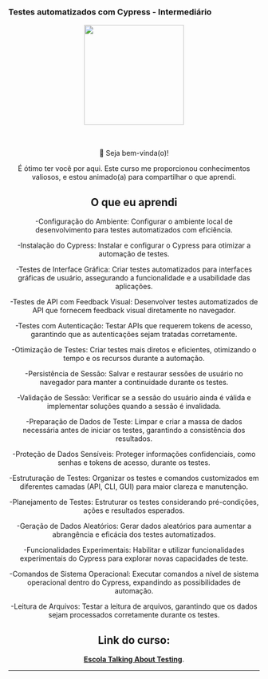 ### Testes automatizados com Cypress - Intermediário

<div align="center">
  <div>
    <img 
    src="https://cloud.githubusercontent.com/assets/1268976/20607953/d7ae489c-b24a-11e6-9cc4-91c6c74c5e88.png"
    width="200"
    />
  </div>
  <br/>
  <br/>
	</a>


👋 Seja bem-vinda(o)!

É ótimo ter você por aqui. Este curso me proporcionou conhecimentos valiosos, e estou animado(a) para compartilhar o que aprendi. 

## O que eu aprendi


-Configuração do Ambiente: Configurar o ambiente local de desenvolvimento para testes automatizados com eficiência.

-Instalação do Cypress: Instalar e configurar o Cypress para otimizar a automação de testes.

-Testes de Interface Gráfica: Criar testes automatizados para interfaces gráficas de usuário, assegurando a funcionalidade e a usabilidade das aplicações.

-Testes de API com Feedback Visual: Desenvolver testes automatizados de API que fornecem feedback visual diretamente no navegador.

-Testes com Autenticação: Testar APIs que requerem tokens de acesso, garantindo que as autenticações sejam tratadas corretamente.

-Otimização de Testes: Criar testes mais diretos e eficientes, otimizando o tempo e os recursos durante a automação.

-Persistência de Sessão: Salvar e restaurar sessões de usuário no navegador para manter a continuidade durante os testes.

-Validação de Sessão: Verificar se a sessão do usuário ainda é válida e implementar soluções quando a sessão é invalidada.

-Preparação de Dados de Teste: Limpar e criar a massa de dados necessária antes de iniciar os testes, garantindo a consistência dos resultados.

-Proteção de Dados Sensíveis: Proteger informações confidenciais, como senhas e tokens de acesso, durante os testes.

-Estruturação de Testes: Organizar os testes e comandos customizados em diferentes camadas (API, CLI, GUI) para maior clareza e manutenção.

-Planejamento de Testes: Estruturar os testes considerando pré-condições, ações e resultados esperados.

-Geração de Dados Aleatórios: Gerar dados aleatórios para aumentar a abrangência e eficácia dos testes automatizados.

-Funcionalidades Experimentais: Habilitar e utilizar funcionalidades experimentais do Cypress para explorar novas capacidades de teste.

-Comandos de Sistema Operacional: Executar comandos a nível de sistema operacional dentro do Cypress, expandindo as possibilidades de automação.

-Leitura de Arquivos: Testar a leitura de arquivos, garantindo que os dados sejam processados corretamente durante os testes.

## Link do curso:
[**Escola Talking About Testing**](https://www.udemy.com/course/testes-automatizados-com-cypress-intermediario).
___

